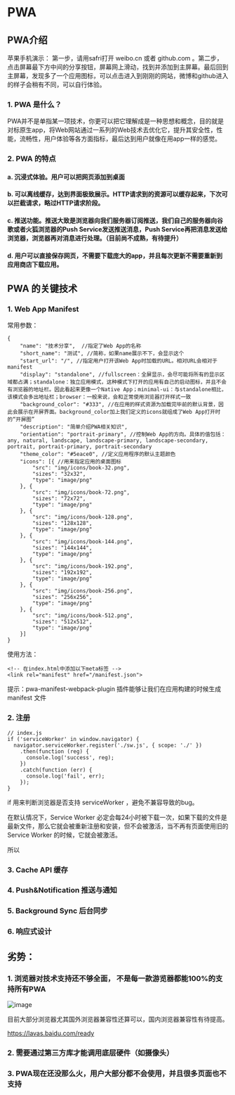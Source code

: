 # PWA

## PWA介绍

苹果手机演示：
第一步，请用safri打开 weibo.cn 或者 github.com 。第二步，点击屏幕最下方中间的分享按钮，屏幕网上滑动，找到并添加到主屏幕。最后回到主屏幕，发现多了一个应用图标，可以点击进入到刚刚的网站，微博和github进入的样子会稍有不同，可以自行体验。

### 1. PWA 是什么？

PWA并不是单指某一项技术，你更可以把它理解成是一种思想和概念，目的就是对标原生app，将Web网站通过一系列的Web技术去优化它，提升其安全性，性能，流畅性，用户体验等各方面指标，最后达到用户就像在用app一样的感觉。

### 2. PWA 的特点

#### a. 沉浸式体验。用户可以把网页添加到桌面
#### b. 可以离线缓存，达到界面极致展示。HTTP请求到的资源可以缓存起来，下次可以拦截请求，略过HTTP请求阶段。
#### c. 推送功能。推送大致是浏览器向我们服务器订阅推送，我们自己的服务器向谷歌或者火狐浏览器的Push Service发送推送消息，Push Service再把消息发送给浏览器，浏览器再对消息进行处理。（目前尚不成熟，有待提升）
#### d. 用户可以直接保存网页，不需要下载庞大的app，并且每次更新不需要重新到应用商店下载应用。

## PWA 的关键技术

### 1. Web App Manifest
常用参数：

```
{
    "name": "技术分享",  //指定了Web App的名称
    "short_name": "测试", //简称，如果name展示不下，会显示这个
    "start_url": "/", //指定用户打开该Web App时加载的URL。相对URL会相对于manifest
    "display": "standalone", //fullscreen：全屏显示，会尽可能将所有的显示区域都占满；standalone：独立应用模式，这种模式下打开的应用有自己的启动图标，并且不会有浏览器的地址栏。因此看起来更像一个Native App；minimal-ui：与standalone相比，该模式会多出地址栏；browser：一般来说，会和正常使用浏览器打开样式一致
    "background_color": "#333", //在应用的样式资源为加载完毕前的默认背景，因此会展示在开屏界面。background_color加上我们定义的icons就组成了Web App打开时的“开屏图”
    "description": "简单介绍PWA相关知识",
    "orientation": "portrait-primary", //控制Web App的方向。具体的值包括：any, natural, landscape, landscape-primary, landscape-secondary, portrait, portrait-primary, portrait-secondary
    "theme_color": "#5eace0", //定义应用程序的默认主题颜色
    "icons": [{ //用来指定应用的桌面图标
        "src": "img/icons/book-32.png",
        "sizes": "32x32",
        "type": "image/png"
    }, {
        "src": "img/icons/book-72.png",
        "sizes": "72x72",
        "type": "image/png"
    }, {
        "src": "img/icons/book-128.png",
        "sizes": "128x128",
        "type": "image/png"
    }, {
        "src": "img/icons/book-144.png",
        "sizes": "144x144",
        "type": "image/png"
    }, {
        "src": "img/icons/book-192.png",
        "sizes": "192x192",
        "type": "image/png"
    }, {
        "src": "img/icons/book-256.png",
        "sizes": "256x256",
        "type": "image/png"
    }, {
        "src": "img/icons/book-512.png",
        "sizes": "512x512",
        "type": "image/png"
    }]
}
```
使用方法：
```
<!-- 在index.html中添加以下meta标签 -->
<link rel="manifest" href="/manifest.json">
```
提示：pwa-manifest-webpack-plugin 插件能够让我们在应用构建的时候生成 manifest 文件

### 2. 注册

```
// index.js
if ('serviceWorker' in window.navigator) {
  navigator.serviceWorker.register('./sw.js', { scope: './' })
    .then(function (reg) {
      console.log('success', reg);
    })
    .catch(function (err) {
      console.log('fail', err);
    });
}
```

if 用来判断浏览器是否支持 serviceWorker ，避免不兼容导致的bug。

在默认情况下，Service Worker 必定会每24小时被下载一次，如果下载的文件是最新文件，那么它就会被重新注册和安装，但不会被激活，当不再有页面使用旧的 Service Worker 的时候，它就会被激活。

所以

### 3. Cache API 缓存

### 4. Push&Notification 推送与通知

### 5. Background Sync 后台同步

### 6. 响应式设计

## 劣势：

### 1. 浏览器对技术支持还不够全面， 不是每一款游览器都能100%的支持所有PWA

![image](http://www.mk2048.com/web_upload/blog_imgs/10/https___user-gold-cdn-xitu-io_2018_7_28_164df156c15abc42_w-1240_h-458_f-png_s-120965.gif)

目前大部分浏览器尤其国外浏览器兼容性还算可以，国内浏览器兼容性有待提高。

https://lavas.baidu.com/ready

### 2. 需要通过第三方库才能调用底层硬件（如摄像头）

### 3. PWA现在还没那么火，用户大部分都不会使用，并且很多页面也不支持
